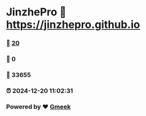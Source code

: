 # JinzhePro :link: https://jinzhepro.github.io 
### :page_facing_up: [20](https://jinzhepro.github.io/tag.html) 
### :speech_balloon: 0 
### :hibiscus: 33655 
### :alarm_clock: 2024-12-20 11:02:31 
### Powered by :heart: [Gmeek](https://github.com/Meekdai/Gmeek)

